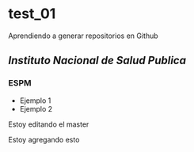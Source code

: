 # test_01
Aprendiendo a generar repositorios en Github
## *Instituto Nacional de Salud Publica*
### **ESPM**
+ Ejemplo 1
+ Ejemplo 2
> 
Estoy editando el master
> 
Estoy agregando esto
